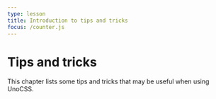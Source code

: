 ```yaml
---
type: lesson
title: Introduction to tips and tricks
focus: /counter.js
---
```


# Tips and tricks

This chapter lists some tips and tricks that may be useful when using UnoCSS. 